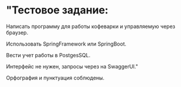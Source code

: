 # "Тестовое задание:

Написать программу для работы кофеварки и управляемую через браузер.

Использовать SpringFramework или SpringBoot.

Вести учет работы в PostgesSQL.

Интерфейс не нужен, запросы через на SwaggerUI."


Орфография и пунктуация соблюдены.
